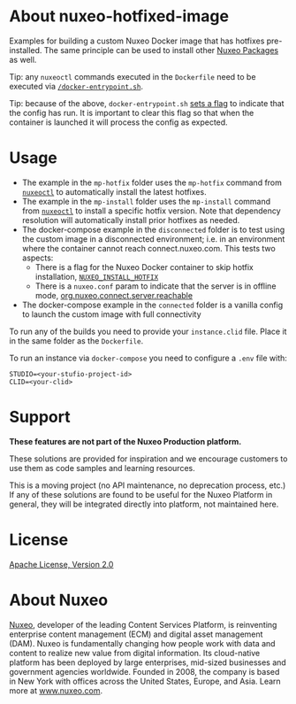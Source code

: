 # About nuxeo-hotfixed-image

Examples for building a custom Nuxeo Docker image that has hotfixes pre-installed. The same principle can be used to install other [Nuxeo Packages](https://marketplace.nuxeo.com/) as well.

Tip: any `nuxeoctl` commands executed in the `Dockerfile` need to be executed via [`/docker-entrypoint.sh`](https://github.com/nuxeo/docker-nuxeo/blob/321756e6c8d808b1fc225cfdc9287e2bde8ec319/10.10/docker-entrypoint.sh).

Tip: because of the above, `docker-entrypoint.sh` [sets a flag](https://github.com/nuxeo/docker-nuxeo/blob/321756e6c8d808b1fc225cfdc9287e2bde8ec319/10.10/docker-entrypoint.sh#L42) to indicate that the config has run. It is important to clear this flag so that when the container is launched it will process the config as expected.

# Usage

* The example in the `mp-hotfix` folder uses the `mp-hotfix` command from [`nuxeoctl`](https://doc.nuxeo.com/n/is7) to automatically install the latest hotfixes.
* The example in the `mp-install` folder uses the `mp-install` command from [`nuxeoctl`](https://doc.nuxeo.com/n/is7) to install a specific hotfix version. Note that dependency resolution will automatically install prior hotfixes as needed.
* The docker-compose example in the `disconnected` folder is to test using the custom image in a disconnected environment; i.e. in an environment where the container cannot reach connect.nuxeo.com. This tests two aspects:
  * There is a flag for the Nuxeo Docker container to skip hotfix installation, [`NUXEO_INSTALL_HOTFIX`](https://hub.docker.com/_/nuxeo)
  * There is a `nuxeo.conf` param to indicate that the server is in offline mode, [org.nuxeo.connect.server.reachable](https://doc.nuxeo.com/nxdoc/configuration-parameters-index-nuxeoconf/#orgnuxeoconnectserverreachable)
* The docker-compose example in the `connected` folder is a vanilla config to launch the custom image with full connectivity

To run any of the builds you need to provide your `instance.clid` file. Place it in the same folder as the `Dockerfile`.

To run an instance via `docker-compose` you need to configure a `.env` file with:

```
STUDIO=<your-stufio-project-id>
CLID=<your-clid>
```

# Support

**These features are not part of the Nuxeo Production platform.**

These solutions are provided for inspiration and we encourage customers to use them as code samples and learning resources.

This is a moving project (no API maintenance, no deprecation process, etc.) If any of these solutions are found to be useful for the Nuxeo Platform in general, they will be integrated directly into platform, not maintained here.

# License

[Apache License, Version 2.0](http://www.apache.org/licenses/LICENSE-2.0)

# About Nuxeo

[Nuxeo](www.nuxeo.com), developer of the leading Content Services Platform, is reinventing enterprise content management (ECM) and digital asset management (DAM). Nuxeo is fundamentally changing how people work with data and content to realize new value from digital information. Its cloud-native platform has been deployed by large enterprises, mid-sized businesses and government agencies worldwide. Founded in 2008, the company is based in New York with offices across the United States, Europe, and Asia. Learn more at www.nuxeo.com.